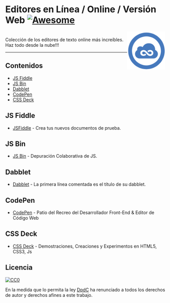 # Editores en Línea / Online / Versión Web  [![Awesome](https://cdn.rawgit.com/sindresorhus/awesome/d7305f38d29fed78fa85652e3a63e154dd8e8829/media/badge.svg)](https://github.com/sindresorhus/awesome)

<div><img align="right" src="https://raw.githubusercontent.com/DpdC/editores-online/master/media/icon.png" alt="editor de texto online" height="120px" width="120px"></div>
<br>
Colección de los editores de texto online más increíbles. Haz todo desde la nube!!!
<br>

-----


## Contenidos
  * [JS Fiddle](#js-fiddle)
  * [JS Bin](#js-bin)
  * [Dabblet](#dabblet)
  * [CodePen](#codepen)
  * [CSS Deck](#css-deck)

## JS Fiddle
* [JSFiddle](https://jsfiddle.net/) - Crea tus nuevos documentos de prueba.

## JS Bin
* [JS Bin](https://jsbin.com/) - Depuración Colaborativa de JS.

## Dabblet
* [Dabblet](http://dabblet.com/) - La primera línea comentada es el título de su dabblet.

## CodePen
* [CodePen](https://codepen.io/) - Patio del Recreo del Desarrollador Front-End & Editor de Código Web

## CSS Deck
* [CSS Deck](http://cssdeck.com) - Demostraciones, Creaciones y Experimentos en HTML5, CSS3, Js

## Licencia

[![CC0](http://mirrors.creativecommons.org/presskit/buttons/88x31/svg/cc-zero.svg)](https://creativecommons.org/publicdomain/zero/1.0/)

En la medida que lo permita la ley [DpdC](http://pabloalvarezcorredera.com) ha renunciado a todos los derechos de autor y derechos afines a este trabajo.